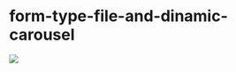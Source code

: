 # form-type-file-and-dinamic-carousel
<img src="https://dmitriy-1986.github.io/form-type-file-and-dinamic-carousel/images/slider.jpg">
